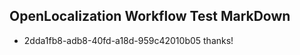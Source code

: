 ## OpenLocalization Workflow Test MarkDown
* 2dda1fb8-adb8-40fd-a18d-959c42010b05 thanks!

<!--HONumber=Jul16_HO2-->


